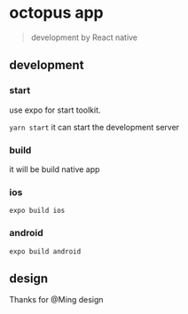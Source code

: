 # octopus app
> development by React native

## development
### start

use expo for start toolkit.

`yarn start` it can start the development server

### build
it will be build native app

### ios
`expo build ios`
### android
`expo build android`

## design
Thanks for @Ming design